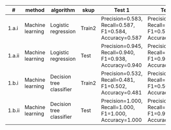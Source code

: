 | #      | method           | algorithm                | skup   | Test 1                                                  | Test 2                                                  | Test 3                                                  |
|--------|------------------|--------------------------|--------|---------------------------------------------------------|---------------------------------------------------------|---------------------------------------------------------|
| 1.a.i  | Machine learning | Logistic regression      | Train2 | Precision=0.583, Recall=0.587, F1=0.584, Accuracy=0.587 | Precision=0.572, Recall=0.606, F1=0.573, Accuracy=0.606 | Precision=0.528, Recall=0.465, F1=0.427, Accuracy=0.465 |
| 1.a.ii | Machine learning | Logistic regression      | Test   | Precision=0.945, Recall=0.940, F1=0.938, Accuracy=0.940 | Precision=0.965, Recall=0.964, F1=0.963, Accuracy=0.964 | Precision=0.982, Recall=0.982, F1=0.982, Accuracy=0.982 |
| 1.b.i  | Machine learning | Decision tree classifier | Train2 | Precision=0.532, Recall=0.481, F1=0.502, Accuracy=0.481 | Precision=0.511, Recall=0.493, F1=0.501, Accuracy=0.493 | Precision=0.423, Recall=0.401, F1=0.393, Accuracy=0.401 |
| 1.b.ii | Machine learning | Decision tree classifier | Test   | Precision=1.000, Recall=1.000, F1=1.000, Accuracy=1.000 | Precision=0.999, Recall=0.999, F1=0.999, Accuracy=0.999 | Precision=0.999, Recall=0.999, F1=0.999, Accuracy=0.999 |
